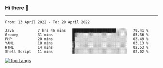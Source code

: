 ### Hi there 👋
---
<!--START_SECTION:waka-->

```text
From: 13 April 2022 - To: 20 April 2022

Java           7 hrs 46 mins   ████████████████████░░░░░   79.41 %
Groovy         31 mins         █▒░░░░░░░░░░░░░░░░░░░░░░░   05.36 %
PHP            20 mins         █░░░░░░░░░░░░░░░░░░░░░░░░   03.49 %
YAML           18 mins         ▓░░░░░░░░░░░░░░░░░░░░░░░░   03.13 %
HTML           14 mins         ▓░░░░░░░░░░░░░░░░░░░░░░░░   02.53 %
Shell Script   11 mins         ▓░░░░░░░░░░░░░░░░░░░░░░░░   02.02 %
```

<!--END_SECTION:waka-->

[![Top Langs](https://github-readme-stats.vercel.app/api/top-langs/?username=HyunAh-iia&layout=compact)](https://github.com/anuraghazra/github-readme-stats)
<!--
**HyunAh-iia/HyunAh-iia** is a ✨ _special_ ✨ repository because its `README.md` (this file) appears on your GitHub profile.

Here are some ideas to get you started:

- 🔭 I’m currently working on ...
- 🌱 I’m currently learning ...
- 👯 I’m looking to collaborate on ...
- 🤔 I’m looking for help with ...
- 💬 Ask me about ...
- 📫 How to reach me: ...
- 😄 Pronouns: ...
- ⚡ Fun fact: ...
-->
